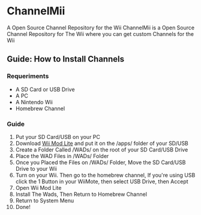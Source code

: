 # ChannelMii
A Open Source Channel Repository for the Wii
ChannelMii is a Open Source Channel Repository for The Wii where you can get custom Channels for the Wii
## Guide: How to Install Channels
### Requeriments
- A SD Card or USB Drive
- A PC
- A Nintendo Wii
- Homebrew Channel
### Guide
1. Put your SD Card/USB on your PC
2. Download <a href="https://hbb1.oscwii.org/hbb/WiiModLite/WiiModLite.zip">Wii Mod Lite</a> and put it on the /apps/ folder of your SD/USB
3. Create a Folder Called /WADs/ on the root of your SD Card/USB Drive
4. Place the WAD Files in /WADs/ Folder
5. Once you Placed the Files on /WADs/ Folder, Move the SD Card/USB Drive to your Wii
6. Turn on your Wii. Then go to the homebrew channel, If you're using USB click the 1 Button in your WiiMote, then select USB Drive, then Accept
7. Open Wii Mod Lite
8. Install The Wads, Then Return to Homebrew Channel
9. Return to System Menu
10. Done!
